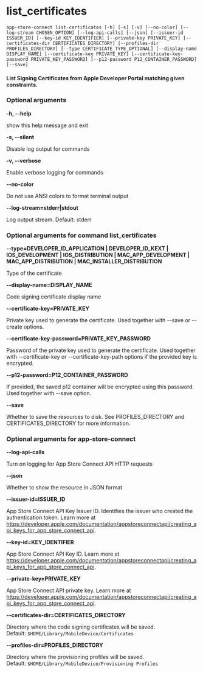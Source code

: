 
list_certificates
=================


``app-store-connect list-certificates [-h] [-s] [-v] [--no-color] [--log-stream CHOSEN_OPTION] [--log-api-calls] [--json] [--issuer-id ISSUER_ID] [--key-id KEY_IDENTIFIER] [--private-key PRIVATE_KEY] [--certificates-dir CERTIFICATES_DIRECTORY] [--profiles-dir PROFILES_DIRECTORY] [--type CERTIFICATE_TYPE_OPTIONAL] [--display-name DISPLAY_NAME] [--certificate-key PRIVATE_KEY] [--certificate-key-password PRIVATE_KEY_PASSWORD] [--p12-password P12_CONTAINER_PASSWORD] [--save] ``
#### List Signing Certificates from Apple Developer Portal matching given constraints.

### Optional arguments


**-h, --help**

show this help message and exit

**-s, --silent**

Disable log output for commands

**-v, --verbose**

Enable verbose logging for commands

**--no-color**

Do not use ANSI colors to format terminal output

**--log-stream=stderr|stdout**

Log output stream. Default: stderr
### Optional arguments for command list_certificates


**--type=DEVELOPER_ID_APPLICATION | DEVELOPER_ID_KEXT | IOS_DEVELOPMENT | IOS_DISTRIBUTION | MAC_APP_DEVELOPMENT | MAC_APP_DISTRIBUTION | MAC_INSTALLER_DISTRIBUTION**

Type of the certificate

**--display-name=DISPLAY_NAME**

Code signing certificate display name

**--certificate-key=PRIVATE_KEY**

Private key used to generate the certificate. Used together with --save or --create options.

**--certificate-key-password=PRIVATE_KEY_PASSWORD**

Password of the private key used to generate the certificate. Used together with --certificate-key or --certificate-key-path options if the provided key is encrypted.

**--p12-password=P12_CONTAINER_PASSWORD**

If provided, the saved p12 container will be encrypted using this password. Used together with --save option.

**--save**

Whether to save the resources to disk. See PROFILES_DIRECTORY and CERTIFICATES_DIRECTORY for more information.
### Optional arguments for app-store-connect


**--log-api-calls**

Turn on logging for App Store Connect API HTTP requests

**--json**

Whether to show the resource in JSON format

**--issuer-id=ISSUER_ID**

App Store Connect API Key Issuer ID. Identifies the issuer who created the authentication token. Learn more at https://developer.apple.com/documentation/appstoreconnectapi/creating_api_keys_for_app_store_connect_api.

**--key-id=KEY_IDENTIFIER**

App Store Connect API Key ID. Learn more at https://developer.apple.com/documentation/appstoreconnectapi/creating_api_keys_for_app_store_connect_api.

**--private-key=PRIVATE_KEY**

App Store Connect API private key. Learn more at https://developer.apple.com/documentation/appstoreconnectapi/creating_api_keys_for_app_store_connect_api.

**--certificates-dir=CERTIFICATES_DIRECTORY**

Directory where the code signing certificates will be saved. Default:&nbsp;`$HOME/Library/MobileDevice/Certificates`

**--profiles-dir=PROFILES_DIRECTORY**

Directory where the provisioning profiles will be saved. Default:&nbsp;`$HOME/Library/MobileDevice/Provisioning Profiles`